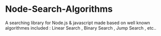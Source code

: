 # Node-Search-Algorithms
A searching library for Node.js &amp; javascript made based on well known algorithmes included : Linear Search , Binary Search , Jump Search , etc..
